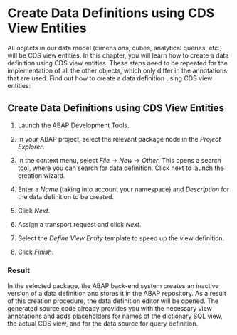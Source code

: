 <!-- loioc5f4dc1570ea46dba81e0f98b8f2e541 -->

# Create Data Definitions using CDS View Entities

All objects in our data model \(dimensions, cubes, analytical queries, etc.\) will be CDS view entities. In this chapter, you will learn how to create a data definition using CDS view entities. These steps need to be repeated for the implementation of all the other objects, which only differ in the annotations that are used. Find out how to create a data definition using CDS view entities:



<a name="loioc5f4dc1570ea46dba81e0f98b8f2e541__section_vqj_ycp_n4b"/>

## Create Data Definitions using CDS View Entities

1.  Launch the ABAP Development Tools.
2.  In your ABAP project, select the relevant package node in the *Project Explorer*.
3.  In the context menu, select *File* → *New* → *Other*. This opens a search tool, where you can search for data definition. Click next to launch the creation wizard.
4.  Enter a *Name* \(taking into account your namespace\) and *Description* for the data definition to be created.

     

5.  Click *Next*.
6.  Assign a transport request and click *Next*.
7.  Select the *Define View Entity* template to speed up the view definition.

     

8.  Click *Finish*.



### Result

In the selected package, the ABAP back-end system creates an inactive version of a data definition and stores it in the ABAP repository. As a result of this creation procedure, the data definition editor will be opened. The generated source code already provides you with the necessary view annotations and adds placeholders for names of the dictionary SQL view, the actual CDS view, and for the data source for query definition.

